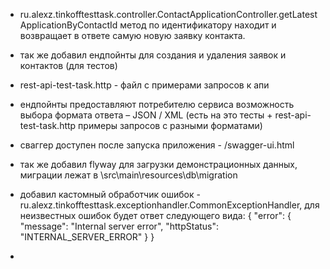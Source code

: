  - ru.alexz.tinkofftesttask.controller.ContactApplicationController.getLatestApplicationByContactId 
метод по идентификатору находит и возвращает в ответе самую новую заявку контакта.

 - так же добавил ендпойнты для создания и удаления заявок и контактов (для тестов)
 
 - rest-api-test-task.http - файл с примерами запросов к апи

 - ендпойнты предоставляют потребителю сервиса возможность выбора формата ответа – JSON / XML 
 (есть на это тесты  + rest-api-test-task.http примеры запросов с разными форматами)

 - сваггер доступен после запуска приложения - /swagger-ui.html
 
 - так же добавил flyway для загрузки демонстрационных данных, миграции лежат в \src\main\resources\db\migration
 
 - добавил кастомный обработчик ошибок - ru.alexz.tinkofftesttask.exceptionhandler.CommonExceptionHandler, 
 для неизвестных ошибок будет ответ следующего вида: {
                                                       "error": {
                                                         "message": "Internal server error",
                                                         "httpStatus": "INTERNAL_SERVER_ERROR"
                                                       }
                                                     }
  -                                                                                                           
  

